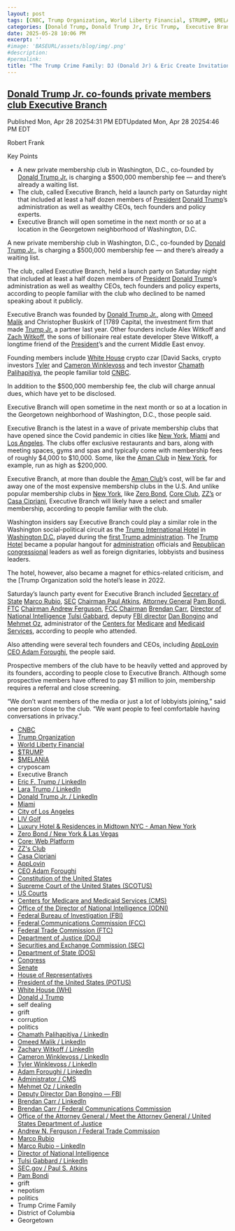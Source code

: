 ```yaml
---
layout: post
tags: [CNBC, Trump Organization, World Liberty Financial, $TRUMP, $MELANIA, cryposcam, Executive Branch, Eric F. Trump / LinkedIn, Lara Trump / LinkedIn, Donald Trump Jr. / LinkedIn, Miami, City of Los Angeles, LIV Golf, Luxury Hotel & Residences in Midtown NYC - Aman New York, Zero Bond / New York & Las Vegas, Core –  Web Platform, ZZ’s Club, Casa Cipriani, AppLovin, CEO Adam Foroughi, Constitution of the United States, Supreme Court of the United States (SCOTUS), US Courts, Centers for Medicare and Medicaid Services (CMS), Office of the Director of National Intelligence (ODNI), Federal Bureau of Investigation (FBI), Federal Communications Commission (FCC), Federal Trade Commission (FTC), Department of Justice (DOJ), Securities and Exchange Commission (SEC), Department of State (DOS), Congress, Senate, House of Representatives, President of the United States (POTUS), White House (WH), Donald J Trump, self dealing, grift, corruption, politics, Chamath Palihapitiya / LinkedIn, Omeed Malik / LinkedIn, Zachary Witkoff / LinkedIn, Cameron Winklevoss / LinkedIn, Tyler Winklevoss / LinkedIn, Adam Foroughi / LinkedIn, Administrator / CMS, Mehmet Oz / LinkedIn, Deputy Director Dan Bongino — FBI, Brendan Carr / LinkedIn, Brendan Carr / Federal Communications Commission, Office of the Attorney General / Meet the Attorney General / United States Department of Justice, Andrew N. Ferguson / Federal Trade Commission, Marco Rubio, Marco Rubio – LinkedIn, Director of National Intelligence, Tulsi Gabbard / LinkedIn, SEC.gov / Paul S. Atkins, Pam Bondi, grift, nepotism, politics, Trump Crime Family, District of Columbia, Georgetown]
categories: [Donald Trump, Donald Trump Jr, Eric Trump,  Executive Branch]
date: 2025-05-28 10:06 PM
excerpt: ''
#image: 'BASEURL/assets/blog/img/.png'
#description:
#permalink:
title: "The Trump Crime Family: DJ (Donald Jr) & Eric Create Invitation-Only Private Club, Executive Branch In DC"
---
```



## [Donald Trump Jr. co-founds private members club Executive Branch](https://www.cnbc.com/2025/04/28/donald-trump-jr-private-members-club-executive-branch.html)

Published Mon, Apr 28 20254:31 PM EDTUpdated Mon, Apr 28 20254:46 PM EDT

Robert Frank

Key Points
- A new private membership club in Washington, D.C., co-founded by [Donald Trump Jr.](https://www.linkedin.com/in/donald-trump-jr-4454b862/) is charging a \$500,000 membership fee — and there’s already a waiting list.
- The club, called Executive Branch, held a launch party on Saturday night that included at least a half dozen members of [President](https://www.whitehouse.gov/) [Donald Trump](https://www.donaldjtrump.com/)’s administration as well as wealthy CEOs, tech founders and policy experts.
- Executive Branch will open sometime in the next month or so at a location in the Georgetown neighborhood of Washington, D.C.

A new private membership club in Washington, D.C., co-founded by [Donald Trump Jr.](https://www.linkedin.com/in/donald-trump-jr-4454b862/), is charging a \$500,000 membership fee — and there’s already a waiting list.

The club, called Executive Branch, held a launch party on Saturday night that included at least a half dozen members of [President](https://www.whitehouse.gov/) [Donald Trump](https://www.donaldjtrump.com/)’s administration as well as wealthy CEOs, tech founders and policy experts, according to people familiar with the club who declined to be named speaking about it publicly.

Executive Branch was founded by [Donald Trump Jr.](https://www.linkedin.com/in/donald-trump-jr-4454b862/), along with [Omeed Malik](https://www.linkedin.com/in/omeed-malik-b483b1186/) and Christopher Buskirk of [1789 Capital, the investment firm that made [Trump Jr.](https://www.linkedin.com/in/donald-trump-jr-4454b862/) a partner last year. Other founders include Alex Witkoff and [Zach Witkoff](https://www.linkedin.com/in/zachary-witkoff-038a4143/), the sons of billionaire real estate developer Steve Witkoff, a longtime friend of the [President](https://www.whitehouse.gov/)’s and the current Middle East envoy.

Founding members include [White House](http://www.whitehouse.gov/) crypto czar [David Sacks, crypto investors [Tyler](https://www.linkedin.com/in/tylerwinklevoss/) and [Cameron Winklevoss](https://www.linkedin.com/in/winklevoss/) and tech investor [Chamath Palihapitiya](https://www.linkedin.com/in/chamath/), the people familiar told [CNBC](https://www.cnbc.com/).

In addition to the \$500,000 membership fee, the club will charge annual dues, which have yet to be disclosed.

Executive Branch will open sometime in the next month or so at a location in the Georgetown neighborhood of Washington, D.C., those people said.

Executive Branch is the latest in a wave of private membership clubs that have opened since the Covid pandemic in cities like [New York](https://www.nyc.gov/), [Miami](https://www.miami.gov/) and [Los Angeles](https://lacity.gov/). The clubs offer exclusive restaurants and bars, along with meeting spaces, gyms and spas and typically come with membership fees of roughly \$4,000 to \$10,000. Some, like the [Aman Club](https://www.aman.com/hotels/aman-new-york) in [New York](https://www.nyc.gov/), for example, run as high as \$200,000.

Executive Branch, at more than double the [Aman Club](https://www.aman.com/hotels/aman-new-york)’s cost, will be far and away one of the most expensive membership clubs in the U.S. And unlike popular membership clubs in [New York](https://www.nyc.gov/), like [Zero Bond](https://zerobondny.com/), [Core Club](https://thecoreclub.com/location/new-york), [ZZ’s](https://zzsclub.com/) or [Casa Cipriani](https://www.casacipriani.com/), Executive Branch will likely have a select and smaller membership, according to people familiar with the club.

Washington insiders say Executive Branch could play a similar role in the Washington social-political circuit as the [Trump International Hotel](https://www.trump.com/) in [Washington D.C.](https://dc.gov/) played during the [first Trump administration](https://trumpwhitehouse.archives.gov/). The [Trump Hotel](https://www.trump.com/) became a popular hangout for [administration](https://www.whitehouse.gov/administration/) officials and [Republican](https://www.gop.com/) [congressional](https://www.congress.gov/) leaders as well as foreign dignitaries, lobbyists and business leaders.

The hotel, however, also became a magnet for ethics-related criticism, and the [Trump Organization sold the hotel’s lease in 2022.

Saturday’s launch party event for Executive Branch included [Secretary of State](https://www.state.gov/) [Marco Rubio](https://www.state.gov/biographies/marco-rubio/), [SEC](https://www.sec.gov/) [Chairman Paul Atkins](https://www.sec.gov/about/sec-commissioners/paul-s-atkins), [Attorney General](https://www.justice.gov/) [Pam Bondi](https://www.justice.gov/ag/staff-profile/meet-attorney-general), [FTC](https://www.ftc.gov/) [Chairman Andrew Ferguson](https://www.ftc.gov/about-ftc/commissioners-staff/andrew-n-ferguson), [FCC Chairman](https://www.fcc.gov/) [Brendan Carr](https://www.linkedin.com/in/brendan-carr-0030b126/), [Director of National Intelligence](https://www.odni.gov/) [Tulsi Gabbard](https://www.linkedin.com/in/tulsigabbard/), deputy [FBI director](https://www.fbi.gov/) [Dan Bongino](https://www.fbi.gov/about/leadership-and-structure/deputy-director-dan-bongino) and [Mehmet Oz](https://www.linkedin.com/in/mehmet-oz/), administrator of the [Centers for](https://www.cms.gov/) [Medicare](https://www.medicare.gov/) [and](https://www.cms.gov/) [Medicaid](https://www.medicaid.gov/) [Services](https://www.cms.gov/), according to people who attended.

Also attending were several tech founders and CEOs, including [AppLovin](http://www.applovin.com/) [CEO Adam Foroughi](https://www.linkedin.com/in/adamforoughi/), the people said.

Prospective members of the club have to be heavily vetted and approved by its founders, according to people close to Executive Branch. Although some prospective members have offered to pay \$1 million to join, membership requires a referral and close screening.

“We don’t want members of the media or just a lot of lobbyists joining,” said one person close to the club. “We want people to feel comfortable having conversations in privacy.”

- [CNBC](https://www.cnbc.com/)
- [Trump Organization](https://www.trump.com/)
- [World Liberty Financial](https://www.worldlibertyfinancial.com/)
- [$TRUMP](https://gettrumpmemes.com/)
- [$MELANIA](https://melaniameme.com/)
-  cryposcam
- Executive Branch
- [Eric F. Trump / LinkedIn](https://www.linkedin.com/in/erictrump/)
- [Lara Trump / LinkedIn](https://www.linkedin.com/in/larayunaska/)
- [Donald Trump Jr. / LinkedIn](https://www.linkedin.com/in/donxald-trump-jr-4454b862/)
- [Miami](https://www.miami.gov/Home)
- [City of Los Angeles](https://lacity.gov/)
- [LIV Golf](https://www.livgolf.com/)
- [Luxury Hotel & Residences in Midtown NYC - Aman New York](https://www.aman.com/hotels/aman-new-york)
- [Zero Bond / New York & Las Vegas](https://zerobondny.com/)
- [Core: Web Platform](https://thecoreclub.com/location/new-york)
- [ZZ's Club](https://zzsclub.com/)
- [Casa Cipriani](https://www.casacipriani.com/)
- [AppLovin](http://www.applovin.com/) 
- [CEO Adam Foroughi](https://www.linkedin.com/in/adamforoughi/)
- [Constitution of the United States](https://constitution.congress.gov/)
- [Supreme Court of the United States (SCOTUS)](https://www.supremecourt.gov/)
- [US Courts](https://www.uscourts.gov/)
- [Centers for Medicare and Medicaid Services (CMS)](https://www.cms.gov/)
- [Office of the Director of National Intelligence (ODNI)](https://www.dni.gov/)
- [Federal Bureau of Investigation (FBI)](https://www.fbi.gov/)
- [Federal Communications Commission (FCC)](https://www.fcc.gov/)
- [Federal Trade Commission (FTC)](https://www.ftc.gov/)
- [Department of Justice (DOJ)](https://www.justice.gov/)
- [Securities and Exchange Commission (SEC)](https://www.sec.gov/)
- [Department of State (DOS)](https://www.state.gov/)
- [Congress](https://www.congress.gov/)
- [Senate](https://www.senate.gov/)
- [House of Representatives](https://www.house.gov/)
- [President of the United States (POTUS)](https://www.whitehouse.gov/)
- [White House (WH)](https://www.whitehouse.gov/)
- [Donald J Trump](https://www.donaldjtrump.com/)
- self dealing 
- grift 
- corruption 
- politics 
- [Chamath Palihapitiya / LinkedIn](https://www.linkedin.com/in/chamath/)
- [Omeed Malik / LinkedIn](https://www.linkedin.com/in/omeed-malik-b483b1186/)
- [Zachary Witkoff / LinkedIn](https://www.linkedin.com/in/zachary-witkoff-038a4143/)
- [Cameron Winklevoss / LinkedIn](https://www.linkedin.com/in/winklevoss/)
- [Tyler Winklevoss / LinkedIn](https://www.linkedin.com/in/tylerwinklevoss/)
- [Adam Foroughi / LinkedIn](https://www.linkedin.com/in/adamforoughi/)
- [Administrator / CMS](https://www.cms.gov/about-cms/who-we-are/leadership)
- [Mehmet Oz / LinkedIn](https://www.linkedin.com/in/mehmet-oz/)
- [Deputy Director Dan Bongino — FBI](https://www.fbi.gov/about/leadership-and-structure/deputy-director-dan-bongino)
- [Brendan Carr / LinkedIn](https://www.linkedin.com/in/brendan-carr-0030b126/)
- [Brendan Carr / Federal Communications Commission](https://www.fcc.gov/about/leadership/brendan-carr)
- [Office of the Attorney General / Meet the Attorney General / United States Department of Justice](https://www.justice.gov/ag/staff-profile/meet-attorney-general)
- [Andrew N. Ferguson / Federal Trade Commission](https://www.ftc.gov/about-ftc/commissioners-staff/andrew-n-ferguson)
- [Marco Rubio](https://www.state.gov/biographies/marco-rubio/)
- [Marco Rubio – LinkedIn](https://www.linkedin.com/in/marcorubio16/)
- [Director of National Intelligence](https://www.odni.gov/index.php/who-we-are/leadership/director-of-national-intelligence)
- [Tulsi Gabbard / LinkedIn](https://www.linkedin.com/in/tulsigabbard/)
- [SEC.gov / Paul S. Atkins](https://www.sec.gov/about/sec-commissioners/paul-s-atkins)
- [Pam Bondi](https://www.justice.gov/ag/staff-profile/meet-attorney-general)
- grift
- nepotism 
- politics
- Trump Crime Family
- District of Columbia
- Georgetown
